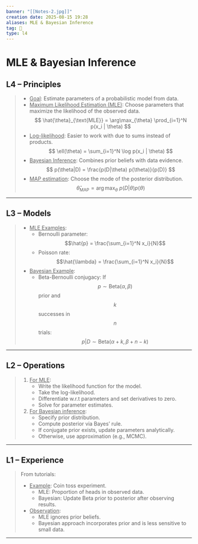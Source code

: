 ```yaml
---
banner: "[[Notes-2.jpg]]"
creation date: 2025-08-15 19:28
aliases: MLE & Bayesian Inference
tag: 🧠
type: l4
---
```

# MLE & Bayesian Inference

## L4 – Principles
> - <u>Goal</u>: Estimate parameters of a probabilistic model from data.
> - <u>Maximum Likelihood Estimation (MLE)</u>: Choose parameters that maximize the likelihood of the observed data.
>   $$
>   \hat{\theta}_{\text{MLE}} = \arg\max_{\theta} \prod_{i=1}^N p(x_i | \theta)
>   $$
> - <u>Log-likelihood</u>: Easier to work with due to sums instead of products.
>   $$
>   \ell(\theta) = \sum_{i=1}^N \log p(x_i | \theta)
>   $$
> - <u>Bayesian Inference</u>: Combines prior beliefs with data evidence.
>   $$
>   p(\theta|D) = \frac{p(D|\theta) p(\theta)}{p(D)}
>   $$
> - <u>MAP estimation</u>: Choose the mode of the posterior distribution.
>   $$
>   \hat{\theta}_{\text{MAP}} = \arg\max_{\theta} \ p(D|\theta) p(\theta)
>   $$
---

## L3 – Models
> - <u>MLE Examples</u>:
>   - Bernoulli parameter: $$\hat{p} = \frac{\sum_{i=1}^N x_i}{N}$$
>   - Poisson rate: $$\hat{\lambda} = \frac{\sum_{i=1}^N x_i}{N}$$
> - <u>Bayesian Example</u>:
>   - Beta-Bernoulli conjugacy: If $$p \sim \text{Beta}(\alpha, \beta)$$ prior and $$k$$ successes in $$n$$ trials:
>     $$
>     p|D \sim \text{Beta}(\alpha + k, \beta + n - k)
>     $$
---

## L2 – Operations
> 1. <u>For MLE</u>:
>    - Write the likelihood function for the model.
>    - Take the log-likelihood.
>    - Differentiate w.r.t parameters and set derivatives to zero.
>    - Solve for parameter estimates.
> 2. <u>For Bayesian inference</u>:
>    - Specify prior distribution.
>    - Compute posterior via Bayes’ rule.
>    - If conjugate prior exists, update parameters analytically.
>    - Otherwise, use approximation (e.g., MCMC).
---

## L1 – Experience
> From tutorials:
> - <u>Example</u>: Coin toss experiment.
>   - MLE: Proportion of heads in observed data.
>   - Bayesian: Update Beta prior to posterior after observing results.
> - <u>Observation</u>:
>   - MLE ignores prior beliefs.
>   - Bayesian approach incorporates prior and is less sensitive to small data.
---



